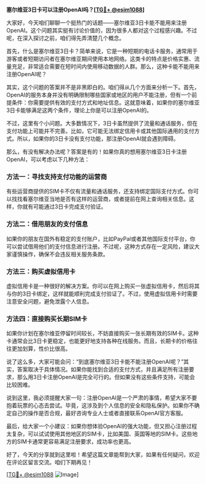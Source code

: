 **塞尔维亚3日卡可以注册OpenAI吗？[[TG💪+ @esim1088](https://t.me/s/esim1088)]**

大家好，今天咱们聊聊一个挺热门的话题——塞尔维亚3日卡能不能用来注册OpenAI。这个问题其实挺有讨论价值的，因为很多人都对这个过程感兴趣。不过呢，在深入探讨之前，咱们得先弄清楚几个概念。

首先，什么是塞尔维亚3日卡？简单来说，它是一种短期的电话卡服务，通常用于游客或者短期访问者在塞尔维亚期间使用本地网络。这类卡的特点是价格实惠、流量充足，非常适合需要在短时间内使用移动数据的人群。那么，这种卡能不能用来注册OpenAI呢？

其实，这个问题的答案并不是非黑即白的。咱们得从几个方面来分析一下。首先，OpenAI的服务本身并没有明确限制哪些国家或地区的用户不能注册，但有一个前提条件：你需要提供有效的支付方式和地址信息。这就意味着，如果你的塞尔维亚3日卡能够满足这两个条件，理论上你是可以注册OpenAI的。

不过，这里有个小问题。大多数情况下，3日卡虽然提供了流量和通话服务，但在支付功能上可能并不完善。比如，它可能无法绑定信用卡或其他国际通用的支付方式。所以，如果你的3日卡没有支付功能，那注册OpenAI就会遇到障碍。

那么，有没有解决办法呢？答案是有的！如果你真的想用塞尔维亚3日卡注册OpenAI，可以考虑以下几种方法：

### 方法一：寻找支持支付功能的运营商

有些运营商提供的SIM卡不仅有流量和通话服务，还支持绑定国际支付方式。你可以找找看塞尔维亚当地是否有这样的运营商，或者提前在网上查询相关信息。这样，你就有可能通过3日卡完成支付验证。

### 方法二：借用朋友的支付信息

如果你的朋友在国外有稳定的支付账户，比如PayPal或者其他国际支付平台，你可以尝试借用他们的支付信息进行注册。不过呢，这种方式存在一定风险，建议大家谨慎操作，确保不会违反相关服务条款。

### 方法三：购买虚拟信用卡

虚拟信用卡是一种很好的解决方案。你可以在网上购买一张虚拟信用卡，然后将其与你的3日卡绑定，这样就能顺利完成支付验证了。不过，使用虚拟信用卡时需要注意安全问题，避免泄露个人信息。

### 方法四：直接购买长期SIM卡

如果你计划在塞尔维亚停留时间较长，不妨直接购买一张长期有效的SIM卡。这种卡通常会比3日卡更稳定，也能更好地支持各种在线服务。而且，长期卡的价格往往更加划算，性价比很高。

说了这么多，大家可能会问：“到底塞尔维亚3日卡能不能注册OpenAI呢？”其实，答案取决于具体情况。如果你能找到合适的支付方式，并且满足所有注册要求，那么用3日卡注册OpenAI是完全可行的。但如果没有这些条件支持，可能会比较困难。

说到这里，我必须提醒大家一句：注册OpenAI是一个严肃的事情，希望大家不要抱着玩票的心态去尝试。毕竟，这涉及到个人信息的安全和隐私保护。如果你不确定自己的操作是否合规，最好咨询专业人士或者直接联系OpenAI官方客服。

最后，给大家一个小建议：如果你想体验OpenAI的强大功能，但又担心注册过程太复杂，可以试试使用其他地区的SIM卡，比如美国、英国等地的SIM卡。这些地方的SIM卡通常更容易满足注册要求，成功率也更高。

好了，今天的分享就到这里啦！希望这篇文章能帮到大家，如果有任何疑问，欢迎在评论区留言交流。咱们下期再见！

[[TG💪+ @esim1088](https://t.me/s/esim1088) ![Image](https://i.postimg.cc/4NQfJmqS/Snipaste-2025-05-13-00-14-12.png)]